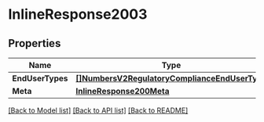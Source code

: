 # InlineResponse2003

## Properties

Name | Type | Description | Notes
------------ | ------------- | ------------- | -------------
**EndUserTypes** | [**[]NumbersV2RegulatoryComplianceEndUserType**](numbers.v2.regulatory_compliance.end_user_type.md) |  | [optional] 
**Meta** | [**InlineResponse200Meta**](inline_response_200_meta.md) |  | [optional] 

[[Back to Model list]](../README.md#documentation-for-models) [[Back to API list]](../README.md#documentation-for-api-endpoints) [[Back to README]](../README.md)


